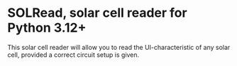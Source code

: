 # SOLRead, solar cell reader for Python 3.12+
 This solar cell reader will allow you to read the UI-characteristic of any solar cell, provided a correct circuit setup is given.
